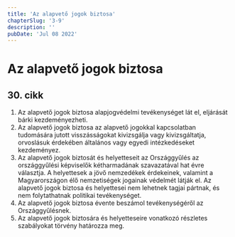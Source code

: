 ```yaml
---
title: 'Az alapvető jogok biztosa'
chapterSlug: '3-9'
description: ''
pubDate: 'Jul 08 2022'
---
```


# Az alapvető jogok biztosa

## 30. cikk
1. Az alapvető jogok biztosa alapjogvédelmi tevékenységet lát el, eljárását bárki kezdeményezheti.
2. Az alapvető jogok biztosa az alapvető jogokkal kapcsolatban tudomására jutott visszásságokat kivizsgálja vagy kivizsgáltatja, orvoslásuk érdekében általános vagy egyedi intézkedéseket kezdeményez.
3. Az alapvető jogok biztosát és helyetteseit az Országgyűlés az országgyűlési képviselők kétharmadának szavazatával hat évre választja. A helyettesek a jövő nemzedékek érdekeinek, valamint a Magyarországon élő nemzetiségek jogainak védelmét látják el. Az alapvető jogok biztosa és helyettesei nem lehetnek tagjai pártnak, és nem folytathatnak politikai tevékenységet.
4. Az alapvető jogok biztosa évente beszámol tevékenységéről az Országgyűlésnek.
5. Az alapvető jogok biztosára és helyetteseire vonatkozó részletes szabályokat törvény határozza meg.
